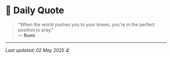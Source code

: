 # 📜 Daily Quote

> "When the world pushes you to your knees, you're in the perfect position to pray."  
> — **Rumi**

---

_Last updated: 02 May 2025 ⏳_
